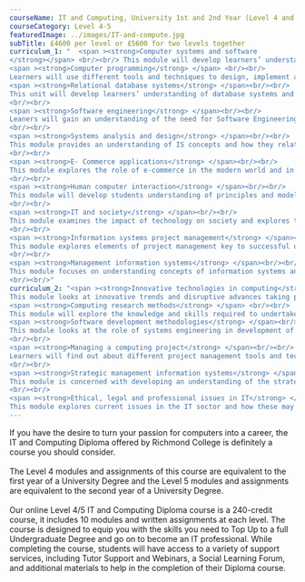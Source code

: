 ```yaml
---
courseName: IT and Computing, University 1st and 2nd Year (Level 4 and 5)
courseCategory: Level 4-5
featuredImage: ../images/IT-and-compute.jpg
subTitle: £4600 per level or £5600 for two levels together
curriculum_1: "  <span ><strong>Computer systems and software
</strong></span> <br/><br/> This module will develop learners’ understanding of the integration of hardware and software components.<br/><br/>
<span ><strong>Computer programming</strong> </span> <br/><br/>
Learners will use different tools and techniques to design, implement and test programs, following the system life cycle.<br/><br/>
<span ><strong>Relational database systems</strong> </span><br/><br/>
This unit will develop learners’ understanding of database systems and data analysis and modelling.
<br/><br/>
<span ><strong>Software engineering</strong> </span><br/><br/>
Leaners will gain an understanding of the need for Software Engineering and the different methods and techniques.
<br/><br/>
<span ><strong>Systems analysis and design</strong> </span><br/><br/>
This module provides an understanding of IS concepts and how they relate to organisation needs in respect of business processes and transformation of information.
<br/><br/>
<span ><strong>E- Commerce applications</strong> </span><br/><br/>
This module explores the role of e-commerce in the modern world and in particular the identification of aims and objectives within a business and the design issues arising from the definition of requirements.
<br/><br/>
<span ><strong>Human computer interaction</strong> </span><br/><br/>
This module will develop students understanding of principles and models of human computer interaction and evaluate existing HCI design and principles and use this to help them plan their own prototype multimedia user interface.
<br/><br/>
<span ><strong>IT and society</strong> </span><br/><br/>
This module examines the impact of technology on society and explores trends and changes created. It will examine management issues and potential conflicts in terms of security and data management.
<br/><br/>
<span ><strong>Information systems project management</strong> </span><br/><br/>
This module explores elements of project management key to successful development and implementation of specific IT projects.
<br/><br/>
<span ><strong>Management information systems</strong> </span><br/><br/>
This module focuses on understanding concepts of information systems and how they support business needs in terms of information processing and data processing.
<br/><br/>"
curriculum_2: "<span ><strong>Innovative technologies in computing</strong></span> <br/><br/>
This module looks at innovative trends and disruptive advances taking place and examines the new generation of skills and knowledge that will be required to work successfully in the sector.<br/><br/>
<span ><strong>Computing research methods</strong> </span> <br/><br/>
This module will explore the knowledge and skills required to undertake research in this field and the qualitative and quantitative approaches required including use of literature and design of research proposals.<br/><br/>
<span ><strong>Software development methodologies</strong> </span><br/><br/>
This module looks at the role of systems engineering in development of software and various models of data, software and processes using modelling approaches.
<br/><br/>
<span ><strong>Managing a computing project</strong> </span><br/><br/>
Learners will find out about different project management tools and techniques that can be used when managing a computing project.
<br/><br/>
<span ><strong>Strategic management information systems</strong> </span><br/><br/>
This module is concerned with developing an understanding of the strategic role of MIS within the organisation and how it impacts on the broader objectives and strategy of the business.
<br/><br/>
<span ><strong>Ethical, legal and professional issues in IT</strong> </span><br/><br/>
This module explores current issues in the IT sector and how these may impact on areas of security, confidentiality, privacy and the law."
---
```

If you have the desire to turn your passion for computers into a career, the IT and Computing Diploma offered by Richmond College is definitely a course you should consider.
<br/><br/>
The Level 4 modules and assignments of this course are equivalent to the first year of a University Degree and the Level 5 modules and assignments are equivalent to the second year of a University Degree.
<br/><br/>
Our online Level 4/5 IT and Computing Diploma course is a 240-credit course, it includes 10 modules and written assignments at each level. The course is designed to equip you with the skills you need to Top Up to a full Undergraduate Degree and go on to become an IT professional. While completing the course, students will have access to a variety of support services, including Tutor Support and Webinars, a Social Learning Forum, and additional materials to help in the completion of their Diploma course.